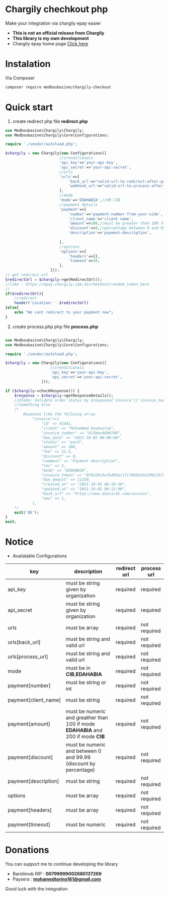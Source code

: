 # Chargily chechkout php
Make your integration via chargily epay easier
- **This is not an official release from Chargily**
- **This library is my own development**
- Chargily epay home page [Click here](https://epay.chargily.com.dz)
# Instalation
Via Composer
```bash
composer require medboubazine/chargily-checkout
```
# Quick start

1. create redirect php file **redirect.php**

```php
use Medboubazine\Chargily\Chargily;
use Medboubazine\Chargily\Core\Configurations;

require './vendor/autoload.php';

$chargily = new Chargily(new Configurations([
                        //crenditionals
                        'api_key'=>'your-api-key',
                        'api_secret'=>'your-api-secret',
                        //urls
                        'urls'=>[
                            'back_url'=>"valid-url-to-redirect-after-payment",
                            'webhook_url'=>"valid-url-to-process-after-payment-sucess",
                        ],
                        //mode
                        'mode'=>'EDAHABIA',//OR CIB
                        //payment details
                        'payment'=>[
                            'number'=>'payment-number-from-your-side',
                            'client_name'=>'client name',
                            'amount'=>100,//must be greater than 100 for EDAhabia and 200 For cib
                            'discount'=>0,//percentage between 0 and 99.99
                            'description'=>'payment-description',
                            
                        ],
                        //options
                        'options'=>[
                            'headers'=>[],
                            'timeout'=>20,
                        ],
                    ]));
// get redirect url
$redirectUrl = $chargily->getRedirectUrl();
//like : https://epay.chargily.com.dz/checkout/random_token_here
//
if($redirectUrl){
    //redirect
    header('Location: '.$redirectUrl)
}else{
    echo "We cant redirect to your payment now";
}
```
2. create process.php php file **process.php**

```php

use Medboubazine\Chargily\Chargily;
use Medboubazine\Chargily\Core\Configurations;

require './vendor/autoload.php';

$chargily = new Chargily(new Configurations([
                    //crenditionals
                    'api_key'=>'your-api-key',
                    'api_secret'=>'your-api-secret',
                ]));

if ($chargily->checkResponse()) {
    $response = $chargily->getResponseDetails();
    //@ToDo: Validate order status by $response['invoice']['invoice_number']. If it is not already approved, approve it.
    //something else
    /*
        Response like the follwing array
            "invoice"=>[
                "id" => 41441,
                "client" => "Mohammed boubazine",
                "invoice_number" => "615bec60047d0",
                "due_date" => "2021-10-05 00:00:00",
                "status" => "paid",
                "amount" => 100,
                "fee" => 12.5,
                "discount" => 0,
                "comment" => "Payment description",
                "tos" => 1,
                "mode" => "EDAHABIA",
                "invoice_token" => "070229c5e7bd95ec17c76b02e5e209215776327b258796a6d1a3a89ff45a84c5",
                "due_amount" => 11250,
                "created_at" => "2021-10-05 06:10:38",
                "updated_at" => "2021-10-05 06:13:00",
                "back_url" => "https://www.dzecards.com/success",
                "new" => 1,
            ],
    */
    exit('OK');
}
exit;
```

# Notice

- Avaiialable Configurations

| key                   |  description                                                                          | redirect url |  process url |
|-----------------------|---------------------------------------------------------------------------------------|--------------|--------------|
| api_key               | must be string given by organization                                                  |   required   |   required   |
| api_secret            | must be string given by organization                                                  |   required   |   required   |
| urls                  | must be array                                                                         |   required   | not required |
| urls[back_url]        | must be string and valid url                                                          |   required   | not required |
| urls[process_url]     | must be string and valid url                                                          |   required   | not required |
| mode                  | must be in **CIB**,**EDAHABIA**                                                       |   required   | not required |
| payment[number]       | must be string or int                                                                 |   required   | not required |
| payment[client_name]  | must be string                                                                        |   required   | not required |
| payment[amount]       | must be numeric and greather than 100 if mode **EDAHABIA** and 200 if mode **CIB**    |   required   | not required |
| payment[discount]     | must be numeric and between 0 and 99.99  (discount by percentage)                     |   required   | not required |
| payment[description]  | must be string                                                                        |   required   | not required |
| options               | must be array                                                                         |   required   | not required |
| payment[headers]      | must be array                                                                         |   required   | not required |
| payment[timeout]      | must be numeric                                                                       |   required   | not required |

# Donations

You can support me to continue developing the library

- Baridimob RIP : **00799999002680137269**
- Paysera : **mohamedtorino161@gmail.com**

Good luck with the integration